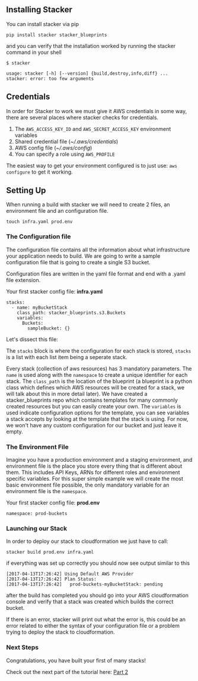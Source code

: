 ## Installing Stacker
You can install stacker via pip

```
pip install stacker stacker_blueprints
```
and you can verify that the installation worked by running the stacker command in your shell

```
$ stacker

usage: stacker [-h] [--version] {build,destroy,info,diff} ...
stacker: error: too few arguments
```

## Credentials

In order for Stacker to work we must give it AWS credentials in some way, there are several places where stacker checks for credentials. 

1. The `AWS_ACCESS_KEY_ID` and `AWS_SECRET_ACCESS_KEY` environment variables
2. Shared credential file (*~/.aws/credentials*)
3. AWS config file (*~/.aws/config*)
4. You can specify a role using `AWS_PROFILE`

The easiest way to get your environment configured is to just use:
`aws configure` to get it working. 

## Setting Up

When running a build with stacker we will need to create 2 files, an environment file and an configuration file.

``` 
touch infra.yaml prod.env
```

### The Configuration file

The configuration file contains all the information about what infrastructure your application needs to build. We are going to write a sample configuration file that is going to create a single S3 bucket. 

Configuration files are written in the yaml file format and end with a .yaml file extension. 

Your first stacker config file: **infra.yaml**

```
stacks:
  - name: myBucketStack
    class_path: stacker_blueprints.s3.Buckets
    variables:
      Buckets:
        sampleBucket: {}
```

Let's dissect this file:

The `stacks` block is where the configuration for each stack is stored, `stacks` is a list with each list item being a seperate stack.

Every stack (collection of aws resources) has 3 mandatory parameters. The `name` is used along with the `namespace` to create a unique identifier for each stack. The `class_path` is the location of the blueprint (a blueprint is a python class which defines which AWS resources will be created for a stack, we will talk about this in more detail later). We have created a stacker_blueprints repo which contains templates for many commonly created resources but you can easily create your own. The `variables` is used indicate configuration options for the template, you can see variables a stack accepts by looking at the template that the stack is using. For now, we won't have any custom configuration for our bucket and just leave it empty.

### The Environment File

Imagine you have a production environment and a staging environment, and environment file is the place you store every thing that is different about them. This includes API Keys, ARNs for different roles and environment specific variables. For this super simple example we will create the most basic environment file possible, the only mandatory variable for an environment file is the `namespace`. 


Your first stacker config file: **prod.env**

```
namespace: prod-buckets
```     

### Launching our Stack

In order to deploy our stack to cloudformation we just have to call:

```
stacker build prod.env infra.yaml
``` 

if everything was set up correctly you should now see output similar to this

```
[2017-04-13T17:26:42] Using Default AWS Provider
[2017-04-13T17:26:42] Plan Status:
[2017-04-13T17:26:42] 	prod-buckets-myBucketStack: pending
```

after the build has completed you should go into your AWS cloudformation console and verify that a stack was created which builds the correct bucket. 

If there is an error, stacker will print out what the error is, this could be an error related to either the syntax of your configuration file or a problem trying to deploy the stack to cloudformation. 


### Next Steps

Congratulations, you have built your first of many stacks! 

Check out the next part of the tutorial here:  [Part 2](../part2)




